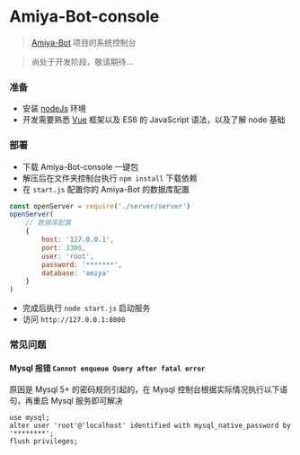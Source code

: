 # Amiya-Bot-console

> [Amiya-Bot](https://github.com/vivien8261/Amiya-Bot) 项目的系统控制台

> 尚处于开发阶段，敬请期待...

### 准备

- 安装 [nodeJs](https://nodejs.org/zh-cn/) 环境
- 开发需要熟悉 [Vue](https://cn.vuejs.org/) 框架以及 ES6 的 JavaScript 语法，以及了解 node 基础

### 部署

- 下载 Amiya-Bot-console 一键包
- 解压后在文件夹控制台执行 `npm install` 下载依赖
- 在 `start.js` 配置你的 Amiya-Bot 的数据库配置

```js
const openServer = require('./server/server')
openServer(
    // 数据库配置
    {
        host: '127.0.0.1',
        port: 3306,
        user: 'root',
        password: '*******',
        database: 'amiya'
    }
)
```

- 完成后执行 `node start.js` 启动服务
- 访问 `http://127.0.0.1:8000`

### 常见问题

#### Mysql 报错 `Cannot enqueue Query after fatal error`

原因是 Mysql 5+ 的密码规则引起的，在 Mysql 控制台根据实际情况执行以下语句，再重启 Mysql 服务即可解决

```shell
use mysql;
alter user 'root'@'localhost' identified with mysql_native_password by '********';
flush privileges;
```
